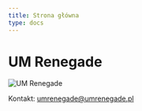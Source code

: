 ```yaml
---
title: Strona główna
type: docs
---
```


# UM Renegade

![UM Renegade](/img/renegade_family.jpg)

Kontakt: umrenegade@umrenegade.pl